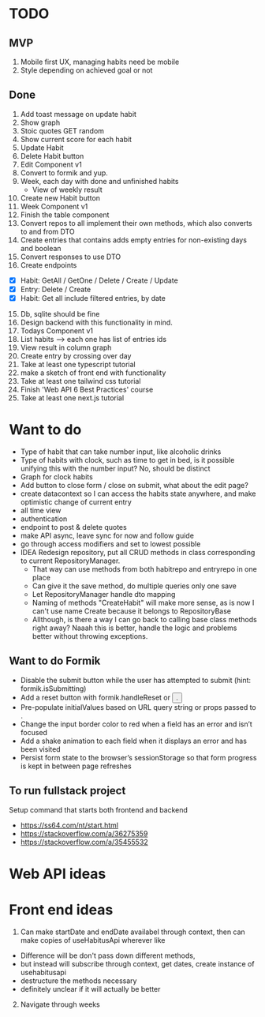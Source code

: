 # TODO

## MVP

1. Mobile first UX, managing habits need be mobile
2. Style depending on achieved goal or not

## Done

1. Add toast message on update habit
1. Show graph
1. Stoic quotes GET random
1. Show current score for each habit
1. Update Habit
1. Delete Habit button
1. Edit Component v1
1. Convert to formik and yup.
1. Week, each day with done and unfinished habits
   - View of weekly result
1. Create new Habit button
1. Week Component v1
1. Finish the table component
1. Convert repos to all implement their own methods, which also converts to and from DTO
1. Create entries that contains adds empty entries for non-existing days and boolean
1. Convert responses to use DTO
1. Create endpoints

- [x] Habit: GetAll / GetOne / Delete / Create / Update
- [x] Entry: Delete / Create
- [x] Habit: Get all include filtered entries, by date

15. Db, sqlite should be fine
16. Design backend with this functionality in mind.
17. Todays Component v1
18. List habits --> each one has list of entries ids
19. View result in column graph
20. Create entry by crossing over day
21. Take at least one typescript tutorial
22. make a sketch of front end with functionality
23. Take at least one tailwind css tutorial
24. Finish 'Web API 6 Best Practices' course
25. Take at least one next.js tutorial

# Want to do

- Type of habit that can take number input, like alcoholic drinks
- Type of habits with clock, such as time to get in bed, is it possible unifying this with the number input? No, should be distinct
- Graph for clock habits
- Add button to close form / close on submit, what about the edit page?
- create datacontext so I can access the habits state anywhere, and make optimistic change of current entry
- all time view
- authentication
- endpoint to post & delete quotes
- make API async, leave sync for now and follow guide
- go through access modifiers and set to lowest possible
- IDEA Redesign repository, put all CRUD methods in class corresponding to current RepositoryManager.
  - That way can use methods from both habitrepo and entryrepo in one place
  - Can give it the save method, do multiple queries only one save
  - Let RepositoryManager handle dto mapping
  - Naming of methods "CreateHabit" will make more sense, as is now I can't use name Create because it belongs to RepositoryBase
  - Allthough, is there a way I can go back to calling base class methods right away? Naaah this is better, handle the logic and problems better without throwing exceptions.

## Want to do Formik

- Disable the submit button while the user has attempted to submit (hint: formik.isSubmitting)
- Add a reset button with formik.handleReset or <button type="reset">.
- Pre-populate initialValues based on URL query string or props passed to <SignupForm>.
- Change the input border color to red when a field has an error and isn’t focused
- Add a shake animation to each field when it displays an error and has been visited
- Persist form state to the browser’s sessionStorage so that form progress is kept in between page refreshes

## To run fullstack project

Setup command that starts both frontend and backend

- https://ss64.com/nt/start.html
- https://stackoverflow.com/a/36275359
- https://stackoverflow.com/a/35455532

# Web API ideas

# Front end ideas

1. Can make startDate and endDate availabel through context, then can make copies of useHabitusApi wherever like

- Difference will be don't pass down different methods,
- but instead will subscribe through context, get dates, create instance of usehabitusapi
- destructure the methods necessary
- definitely unclear if it will actually be better

2. Navigate through weeks
